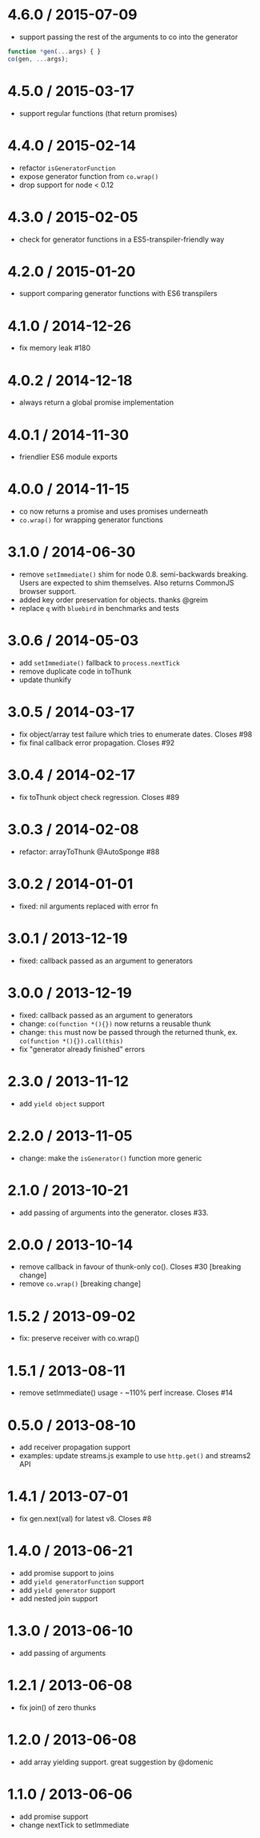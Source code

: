 4.6.0 / 2015-07-09
==================

* support passing the rest of the arguments to co into the generator

 ```js
 function *gen(...args) { }
 co(gen, ...args);
 ```

4.5.0 / 2015-03-17
==================

* support regular functions (that return promises)

4.4.0 / 2015-02-14
==================

* refactor `isGeneratorFunction`
* expose generator function from `co.wrap()`
* drop support for node < 0.12

4.3.0 / 2015-02-05
==================

* check for generator functions in a ES5-transpiler-friendly way

4.2.0 / 2015-01-20
==================

* support comparing generator functions with ES6 transpilers

4.1.0 / 2014-12-26
==================

* fix memory leak #180

4.0.2 / 2014-12-18
==================

* always return a global promise implementation

4.0.1 / 2014-11-30
==================

* friendlier ES6 module exports

4.0.0 / 2014-11-15
==================

* co now returns a promise and uses promises underneath
* `co.wrap()` for wrapping generator functions

3.1.0 / 2014-06-30
==================

* remove `setImmediate()` shim for node 0.8. semi-backwards breaking.
   Users are expected to shim themselves. Also returns CommonJS browser support.
* added key order preservation for objects. thanks @greim
* replace `q` with `bluebird` in benchmarks and tests

3.0.6 / 2014-05-03
==================

* add `setImmediate()` fallback to `process.nextTick`
* remove duplicate code in toThunk
* update thunkify

3.0.5 / 2014-03-17
==================

* fix object/array test failure which tries to enumerate dates. Closes #98
* fix final callback error propagation. Closes #92

3.0.4 / 2014-02-17
==================

* fix toThunk object check regression. Closes #89

3.0.3 / 2014-02-08
==================

* refactor: arrayToThunk @AutoSponge #88

3.0.2 / 2014-01-01
==================

* fixed: nil arguments replaced with error fn

3.0.1 / 2013-12-19
==================

* fixed: callback passed as an argument to generators

3.0.0 / 2013-12-19
==================

* fixed: callback passed as an argument to generators
* change: `co(function *(){})` now returns a reusable thunk
* change: `this` must now be passed through the returned thunk, ex. `co(function *(){}).call(this)`
* fix "generator already finished" errors

2.3.0 / 2013-11-12
==================

* add `yield object` support

2.2.0 / 2013-11-05
==================

* change: make the `isGenerator()` function more generic

2.1.0 / 2013-10-21
==================

* add passing of arguments into the generator. closes #33.

2.0.0 / 2013-10-14
==================

* remove callback in favour of thunk-only co(). Closes #30 [breaking change]
* remove `co.wrap()` [breaking change]

1.5.2 / 2013-09-02
==================

* fix: preserve receiver with co.wrap()

1.5.1 / 2013-08-11
==================

* remove setImmediate() usage - ~110% perf increase. Closes #14

0.5.0 / 2013-08-10
==================

* add receiver propagation support
* examples: update streams.js example to use `http.get()` and streams2 API

1.4.1 / 2013-07-01
==================

* fix gen.next(val) for latest v8. Closes #8

1.4.0 / 2013-06-21
==================

* add promise support to joins
* add `yield generatorFunction` support
* add `yield generator` support
* add nested join support

1.3.0 / 2013-06-10
==================

* add passing of arguments

1.2.1 / 2013-06-08
==================

* fix join() of zero thunks

1.2.0 / 2013-06-08
==================

* add array yielding support. great suggestion by @domenic

1.1.0 / 2013-06-06
==================

* add promise support
* change nextTick to setImmediate
